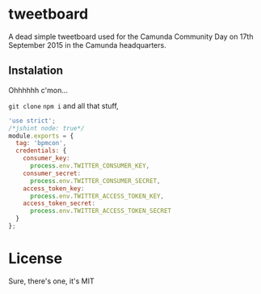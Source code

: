 # tweetboard

A dead simple tweetboard used for the Camunda Community Day on
17th September 2015 in the Camunda headquarters.

## Instalation


Ohhhhhh c'mon...

`git clone` `npm i` and all that stuff,


```js
'use strict';
/*jshint node: true*/
module.exports = {
  tag: 'bpmcon',
  credentials: {
    consumer_key:
      process.env.TWITTER_CONSUMER_KEY,
    consumer_secret:
      process.env.TWITTER_CONSUMER_SECRET,
    access_token_key:
      process.env.TWITTER_ACCESS_TOKEN_KEY,
    access_token_secret:
      process.env.TWITTER_ACCESS_TOKEN_SECRET
  }
};
```

# License

Sure, there's one, it's MIT
